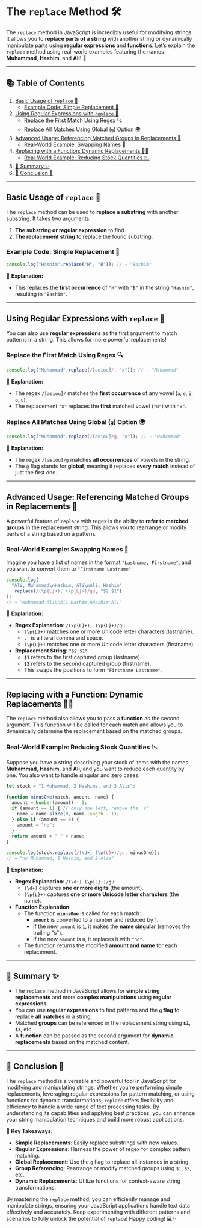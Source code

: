 # The `replace` Method 🛠️

The `replace` method in JavaScript is incredibly useful for modifying strings. It allows you to **replace parts of a string** with another string or dynamically manipulate parts using **regular expressions** and **functions**. Let’s explain the `replace` method using real-world examples featuring the names **Muhammad**, **Hashim**, and **Ali**! 🌟

---

## 📚 Table of Contents

1. [Basic Usage of `replace` 📝](#basic-usage-of-replace-)
   - [Example Code: Simple Replacement 🔄](#example-code-simple-replacement-)
2. [Using Regular Expressions with `replace` 🧩](#using-regular-expressions-with-replace-)
   - [Replace the First Match Using Regex 🔍](#replace-the-first-match-using-regex-)
   - [Replace All Matches Using Global (`g`) Option 🌍](#replace-all-matches-using-global-g-option-)
3. [Advanced Usage: Referencing Matched Groups in Replacements 🎯](#advanced-usage-referencing-matched-groups-in-replacements-)
   - [Real-World Example: Swapping Names 📜](#real-world-example-swapping-names-)
4. [Replacing with a Function: Dynamic Replacements 🧑‍💻](#replacing-with-a-function-dynamic-replacements-)
   - [Real-World Example: Reducing Stock Quantities 📉](#real-world-example-reducing-stock-quantities-)
5. [📑 Summary ✨](#-summary-)
6. [🚀 Conclusion 🚀](#-conclusion-)

---

## Basic Usage of `replace` 📝

The `replace` method can be used to **replace a substring** with another substring. It takes two arguments:
1. **The substring or regular expression** to find.
2. **The replacement string** to replace the found substring.

### Example Code: Simple Replacement 🔄

```javascript
console.log("Hashim".replace("H", "B")); // → "Bashim"
```

📝 **Explanation:**
- This replaces the **first occurrence** of `"H"` with `"B"` in the string `"Hashim"`, resulting in `"Bashim"`.

---

## Using Regular Expressions with `replace` 🧩

You can also use **regular expressions** as the first argument to match patterns in a string. This allows for more powerful replacements!

### Replace the First Match Using Regex 🔍

```javascript
console.log("Muhammad".replace(/[aeiou]/, "x")); // → "Mxhammad"
```

📝 **Explanation:**
- The regex `/[aeiou]/` matches the **first occurrence** of any vowel (`a`, `e`, `i`, `o`, `u`).
- The replacement `"x"` replaces the **first** matched vowel (`"u"`) with `"x"`.

### Replace All Matches Using Global (`g`) Option 🌍

```javascript
console.log("Muhammad".replace(/[aeiou]/g, "x")); // → "Mxhxmmxd"
```

📝 **Explanation:**
- The regex `/[aeiou]/g` matches **all occurrences** of vowels in the string.
- The `g` flag stands for **global**, meaning it replaces **every match** instead of just the first one.

---

## Advanced Usage: Referencing Matched Groups in Replacements 🎯

A powerful feature of `replace` with regex is the ability to **refer to matched groups** in the replacement string. This allows you to rearrange or modify parts of a string based on a pattern.

### Real-World Example: Swapping Names 📜

Imagine you have a list of names in the format `"Lastname, Firstname"`, and you want to convert them to `"Firstname Lastname"`:

```javascript
console.log(
  "Ali, Muhammad\nHashim, Ali\nAli, Hashim"
  .replace(/(\p{L}+), (\p{L}+)/gu, "$2 $1")
);
// → "Muhammad Ali\nAli Hashim\nHashim Ali"
```

📝 **Explanation:**
- **Regex Explanation**: `/(\p{L}+), (\p{L}+)/gu`
  - `(\p{L}+)` matches one or more Unicode letter characters (lastname).
  - `, ` is a literal comma and space.
  - `(\p{L}+)` matches one or more Unicode letter characters (firstname).
- **Replacement String**: `"$2 $1"`
  - **`$1`** refers to the first captured group (lastname).
  - **`$2`** refers to the second captured group (firstname).
  - This swaps the positions to form `"Firstname Lastname"`.

---

## Replacing with a Function: Dynamic Replacements 🧑‍💻

The `replace` method also allows you to pass a **function** as the second argument. This function will be called for each match and allows you to dynamically determine the replacement based on the matched groups.

### Real-World Example: Reducing Stock Quantities 📉

Suppose you have a string describing your stock of items with the names **Muhammad**, **Hashim**, and **Ali**, and you want to reduce each quantity by one. You also want to handle singular and zero cases.

```javascript
let stock = "1 Muhammad, 2 Hashims, and 3 Alis";

function minusOne(match, amount, name) {
  amount = Number(amount) - 1;
  if (amount == 1) { // only one left, remove the 's'
    name = name.slice(0, name.length - 1);
  } else if (amount == 0) {
    amount = "no";
  }
  return amount + " " + name;
}

console.log(stock.replace(/(\d+) (\p{L}+)/gu, minusOne));
// → "no Muhammad, 1 Hashim, and 2 Alis"
```

📝 **Explanation:**
- **Regex Explanation**: `/(\d+) (\p{L}+)/gu`
  - `(\d+)` captures **one or more digits** (the amount).
  - `(\p{L}+)` captures **one or more Unicode letter characters** (the name).
- **Function Explanation**:
  - The function **`minusOne`** is called for each match:
    - **`amount`** is converted to a number and reduced by 1.
    - If the new `amount` is `1`, it makes the **name singular** (removes the trailing "s").
    - If the new `amount` is `0`, it replaces it with `"no"`.
  - The function returns the modified **amount and name** for each replacement.

---

## 📑 Summary ✨

- The `replace` method in JavaScript allows for **simple string replacements** and more **complex manipulations** using **regular expressions**.
- You can use **regular expressions** to find patterns and the **`g` flag** to replace **all matches** in a string.
- Matched **groups** can be referenced in the replacement string using **`$1`, `$2`**, etc.
- A **function** can be passed as the second argument for **dynamic replacements** based on the matched content.

---

## 🚀 Conclusion 🚀

The `replace` method is a versatile and powerful tool in JavaScript for modifying and manipulating strings. Whether you're performing simple replacements, leveraging regular expressions for pattern matching, or using functions for dynamic transformations, `replace` offers flexibility and efficiency to handle a wide range of text processing tasks. By understanding its capabilities and applying best practices, you can enhance your string manipulation techniques and build more robust applications.

**🌟 Key Takeaways:**

- **Simple Replacements**: Easily replace substrings with new values.
- **Regular Expressions**: Harness the power of regex for complex pattern matching.
- **Global Replacement**: Use the `g` flag to replace all instances in a string.
- **Group Referencing**: Rearrange or modify matched groups using `$1`, `$2`, etc.
- **Dynamic Replacements**: Utilize functions for context-aware string transformations.

By mastering the `replace` method, you can efficiently manage and manipulate strings, ensuring your JavaScript applications handle text data effectively and accurately. Keep experimenting with different patterns and scenarios to fully unlock the potential of `replace`! Happy coding! 💻✨


